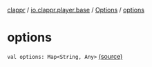 [clappr](../../index.md) / [io.clappr.player.base](../index.md) / [Options](index.md) / [options](.)

# options

`val options: Map<String, Any>` [(source)](https://github.com/clappr/clappr-android/tree/dev/clappr/src/main/kotlin/io/clappr/player/base/Options.kt#L13)